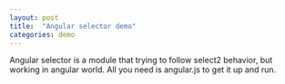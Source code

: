 ```yaml
---
layout: post
title:  "Angular selector demo"
categories: demo
---
```


Angular selector is a module that trying to follow select2 behavior, but working in angular world. All you need is angular.js to get it up and run.


